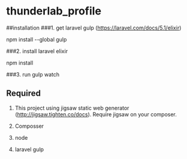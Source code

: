 # thunderlab_profile

##installation
###1. get laravel gulp (https://laravel.com/docs/5.1/elixir)

npm install --global gulp

###2. install laravel elixir

npm install

###3. run gulp watch

## Required
1. This project using jigsaw static web generator (http://jigsaw.tighten.co/docs). Require jigsaw on your composer.

2. Composser

3. node 

4. laravel gulp
